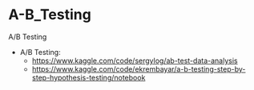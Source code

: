 # A-B_Testing
A/B Testing



 - A/B Testing:
    - https://www.kaggle.com/code/sergylog/ab-test-data-analysis
    - https://www.kaggle.com/code/ekrembayar/a-b-testing-step-by-step-hypothesis-testing/notebook